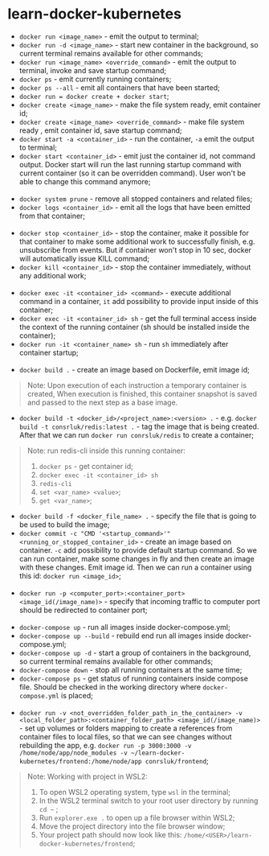 # learn-docker-kubernetes

- `docker run <image_name>` - emit the output to terminal;
  <br/>
- `docker run -d <image_name>` - start new container in the background, so current terminal remains available for other commands;
  <br/>
- `docker run <image_name> <override_command>` - emit the output to terminal, invoke and save startup command;
  <br/>
- `docker ps` - emit currently running containers;
  <br/>
- `docker ps --all` - emit all containers that have been started;
  <br/>
- `docker run = docker create + docker start`;
  <br/>
- `docker create <image_name>` - make the file system ready, emit container id;
  <br/>
- `docker create <image_name> <override_command>` - make file system ready , emit container id, save startup command;
  <br/>
- `docker start -a <container_id>` - run the container, `-a` emit the output to terminal;
  <br/>
- `docker start <container_id>` - emit just the container id, not command output. Docker start will run the last running startup command with current container (so it can be overridden command). User won't be able to change this command anymore;
  <br/>
  <br/>
- `docker system prune` - remove all stopped containers and related files;
  <br/>
- `docker logs <container_id>` - emit all the logs that have been emitted from that container;
  <br/>
  <br/>
- `docker stop <container_id>` - stop the container, make it possible for that container to make some additional work to successfully finish, e.g. unsubscribe from events. But if container won't stop in 10 sec, docker will automatically issue KILL command;
  <br/>
- `docker kill <container_id>` - stop the container immediately, without any additional work;
  <br/>
  <br/>
- `docker exec -it <container_id> <command>` - execute additional command in a container, `it` add possibility to provide input inside of this container;
  <br/>
- `docker exec -it <container_id> sh` - get the full terminal access inside the context of the running container (sh should be installed inside the container);
  <br/>
- `docker run -it <container_name> sh` - run `sh` immediately after container startup;
  <br/>
  <br/>
- `docker build .` - create an image based on Dockerfile, emit image id;

> Note: Upon execution of each instruction a temporary container is created, When execution is finished, this container snapshot is saved and passed to the next step as a base image.

- `docker build -t <docker_id>/<project_name>:<version> .` - e.g. `docker build -t consrluk/redis:latest .` - tag the image that is being created. After that we can run `docker run conrsluk/redis` to create a container;

> Note: run redis-cli inside this running container:
>
> 1. `docker ps` - get container id;
> 2. `docker exec -it <container_id> sh`
> 3. `redis-cli`
> 4. `set <var_name> <value>`;
> 5. `get <var_name>`;

- `docker build -f <docker_file_name> .` - specify the file that is going to be used to build the image;
  <br/>
- `docker commit -c "CMD '<startup_command>'" <running_or_stopped_container_id>` - create an image based on container. `-c` add possibility to provide default startup command. So we can run container, make some changes in fly and then create an image with these changes. Emit image id. Then we can run a container using this id: `docker run <image_id>`;
  <br/>
  <br/>
- `docker run -p <computer_port>:<container_port> <image_id(/image_name)>` - specify that incoming traffic to computer port should be redirected to container port;
  <br/>
  <br/>
- `docker-compose up` - run all images inside docker-compose.yml;
  <br/>
- `docker-compose up --build` - rebuild end run all images inside docker-compose.yml;
  <br/>
- `docker-compose up -d` - start a group of containers in the background, so current terminal remains available for other commands;
  <br/>
- `docker-compose down` - stop all running containers at the same time;
  <br/>
- `docker-compose ps` - get status of running containers inside compose file. Should be checked in the working directory where `docker-compose.yml` is placed;
  <br/>
  <br/>
- `docker run -v <not_overridden_folder_path_in_the_container> -v <local_folder_path>:<container_folder_path> <image_id(/image_name)>` - set up volumes or folders mapping to create a references from container files to local files, so that we can see changes without rebuilding the app, e.g. `docker run -p 3000:3000 -v /home/node/app/node_modules -v ~/learn-docker-kubernetes/frontend:/home/node/app conrsluk/frontend`;

> Note: Working with project in WSL2:
>
> 1. To open WSL2 operating system, type `wsl` in the terminal;
> 2. In the WSL2 terminal switch to your root user directory by running `cd ~` ;
> 3. Run `explorer.exe .` to open up a file browser within WSL2;
> 4. Move the project directory into the file browser window;
> 5. Your project path should now look like this: `/home/<USER>/learn-docker-kubernetes/frontend`;
